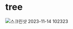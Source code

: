 # tree
![스크린샷 2023-11-14 102323](https://github.com/salem09070/tree/assets/144295796/bcbaab4c-78e8-44ea-b963-bfc2281d8a7c)
